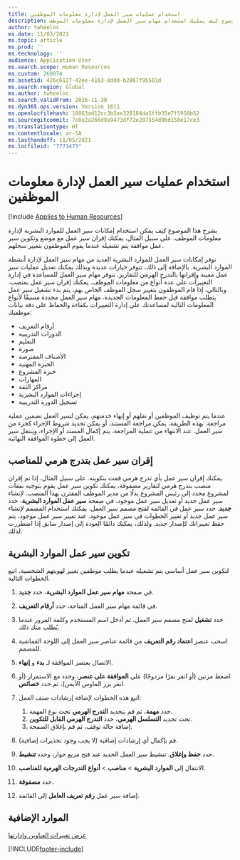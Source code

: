 ```yaml
---
title: استخدام عمليات سير العمل لإدارة معلومات الموظفين
description: يشرح هذا الموضوع كيف يمكنك استخدام مهام سير العمل لإدارة معلومات الموظف.
author: twheeloc
ms.date: 11/03/2021
ms.topic: article
ms.prod: ''
ms.technology: ''
audience: Application User
ms.search.scope: Human Resources
ms.custom: 269074
ms.assetid: 426c6127-42ee-4163-8dd0-b2867f95581d
ms.search.region: Global
ms.author: twheeloc
ms.search.validFrom: 2016-11-30
ms.dyn365.ops.version: Version 1611
ms.openlocfilehash: 18863ad12cc3b5ee328184da5ffb35e7f5958b52
ms.sourcegitcommit: 7e0e2a266d9a9473df72e207554d9bd150e17ce3
ms.translationtype: HT
ms.contentlocale: ar-SA
ms.lasthandoff: 11/05/2021
ms.locfileid: "7771473"
---
```

# <a name="use-workflows-to-manage-employee-information"></a>استخدام عمليات سير العمل لإدارة معلومات الموظفين

[!include [Applies to Human Resources](../includes/applies-to-hr.md)]

يشرح هذا الموضوع كيف يمكن استخدام إمكانات سير العمل للموارد البشرية لإدارة معلومات الموظف. على سبيل المثال، يمكنك إقران سير عمل مع موضع وتكوين سير عمل موافقة يتم تشغيله عندما يقوم الموظفون بتغيير سجلهم.

توفر إمكانات سير العمل للموارد البشرية العديد من مهام سير العمل لإدارة أنشطة الموارد البشرية. بالإضافة إلى ذلك، تتوفر خيارات عديدة وبذلك يمكنك تعديل عمليات سير عمل معينة وإقرانها بالتدرج الهرمي للتقارير. تتوفر مهام سير العمل للمساعدة في إدارة التغييرات على عدة أنواع من معلومات الموظف. يمكنك إقران سير عمل بمنصب. وبالتالي، إذا قام الموظفون بتغيير سجل الموظف الخاص بهم، يتم بدء تشغيل سير عمل يتطلب موافقة قبل حفظ المعلومات الجديدة. مهام سير العمل محددة مسبقًا لأنواع المعلومات التالية لمساعدتك على إدارة التغييرات بكفاءة والحفاظ على دقة بيانات موظفيك:

-   أرقام التعريف
-   الدورات التدريبية
-   التعليم
-   صورة
-   الأصناف المقترضة
-   الخبرة المهنية
-   خبرة المشروع
-   المهارات
-   مراكز الثقة
-   إجراءات الموارد البشرية
-   تسجيل الدورة التدريبية

عندما يتم توظيف الموظفين أو نقلهم أو إنهاء خدمتهم، يمكن لسير العمل تضمين عملية مراجعة. بهذه الطريقة، يمكن مراجعة المستند، أو يمكن تحديد شروط الإجراء كجزء من سير العمل. عند الانتهاء من عملية المراجعة، يتم إكمال المستد أو الإجراء، وينتقل سير العمل إلى خطوة الموافقة النهائية.

## <a name="associate-a-workflow-with-a-position-hierarchy"></a>إقران سير عمل بتدرج هرمي للمناصب
يمكنك إقران سير عمل بأي تدرج هرمي قمت بتكوينه. على سبيل المثال، إذا تم إقران منصب بتدرج هرمي لتقارير مصفوفة، يمكنك تكوين سير عمل يقوم بتوجيه نفقات لمشروع محدد إلى رئيس المشروع بدلًا من مدير الموظف المقترن بهذا المنصب. لإنشاء سير عمل جديد أو تعديل سير عمل موجود، في صفحة **سير عمل الموارد البشرية**، حدد **جديد**. حدد سير عمل في القائمة لفتح مصمم سير العمل. يمكنك استخدام المصمم لإنشاء سير عمل جديد أو تغيير الخطوات في سير عمل موجود. عند تغيير سير عمل موجود، يتم حفظ تغييراتك كإصدار جديد. ولذلك، يمكنك دائمًا العودة إلى إصدار سابق إذا اضطررت لذلك.

## <a name="configure-a-human-resources-workflow"></a>تكوين سير عمل الموارد البشرية
لتكوين سير عمل أساسي يتم تشغيله عندما يطلب موظفين تغيير لهويتهم الشخصية، اتبع الخطوات التالية.

1.  في صفحة **مهام سير عمل الموارد البشرية**، حدد **جديد**.
2.  في قائمة مهام سير العمل المتاحة، حدد **أرقام التعريف**.
3.  حدد **تشغيل** لفتح مصمم سير العمل، ثم أدخل اسم المستخدم وكلمة المرور عندما يُطلب منك ذلك.
4.  اسحب عنصر **اعتماد رقم التعريف** من قائمة عناصر سير العمل إلى اللوحة القماشية للمصمم.
5.  الاتصال بعنصر الموافقة لـ **بدء** و **إنهاء**.
6.  اضغط مرتين (أو انقر نقرًا مزدوجًا) على **الموافقة على عنصر**، وحدد مع الاستمرار (أو انقر بزر الماوس الأيمن)، ثم حدد **خصائص**.
7.  اتبع هذه الخطوات لإضافة إرشادات صنف العمل:

    1.  حدد **مهمة**، ثم قم بتحديد **التدرج الهرمي** تحت نوع المهمة.
    2.  تحت تحديد **التسلسل الهرمي**، حدد **التدرج الهرمي القابل للتكوين**.
    3.  إضافة حالة توقف، ثم قم بإغلاق الصفحة.

8.  قم بإكمال أي إرشادات إضافية (لا يجب وجود تحذيرات إضافية).
9.  حدد **حفظ وإغلاق**. تنشيط سير العمل الجديد عند فتح مربع حوار، وحدد **تنشيط**.
10. الانتقال إلى **الموارد البشرية** &gt; **مناصب** &gt; **أنواع التدرجات الهرمية للمناصب**.
11. حدد **مصفوفة**.
12. إضافة سير عمل **رقم تعريف العامل** إلى القائمة.

## <a name="additional-resources"></a>الموارد الإضافية

[عرض تغييرات العناوين وإدارتها](hr-personnel-view-address-changes.md) 





[!INCLUDE[footer-include](../includes/footer-banner.md)]
